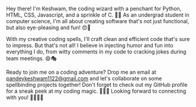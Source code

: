 Hey there! I'm Keshwam, the coding wizard with a penchant for Python, HTML, CSS, Javascript, and a sprinkle of C. 🐍🔥 As an undergrad student in computer science, I'm all about creating software that's not just functional, but also eye-pleasing and fun! 😍🎉

With my creative coding spells, I'll craft clean and efficient code that's sure to impress. But that's not all! I believe in injecting humor and fun into everything I do, from witty comments in my code to cracking jokes during team meetings. 😄🎭

Ready to join me on a coding adventure? Drop me an email at pandeykeshwam1122@gmail.com and let's collaborate on some spellbinding projects together! Don't forget to check out my GitHub profile for a sneak peek at my coding magic. 🧙‍♂️✨ Looking forward to connecting with you! 🚀👩‍💻🔥
